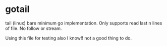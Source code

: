 # gotail
tail (linux) bare minimum go implementation. Only supports read last n lines of file.
No follow or stream.


Using this
file 
for 
testing also
I know!!
not 
a good 
thing
to 
do.
